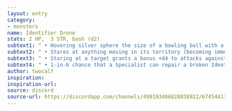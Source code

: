 ```yaml
---
layout: entry
category:
- monsters
name: Identifier Drone
stats: 2 HP,  3 STR, bash (d2)
subtext1: " • Hovering silver sphere the size of a bowling ball with a large central red eye."
subtext2: " • Stares at anything moving in its territory (becoming immoble); radiates a bright red beam at its target."
subtext3: " • Staring at a target grants a bonus +d4 to attacks against them, for each Identifier Drone staring at a target the die goes up a step."
subtext4: " • 1-in-6 chance that a Specialist can repair a broken Identifier Drone and reprogram it to protect an area."
author: twocalf
inspiration:
inspiration-url:
source: discord
source-url: https://discordapp.com/channels/499193406828838922/674544134798966806/703698712194711553
---
```

